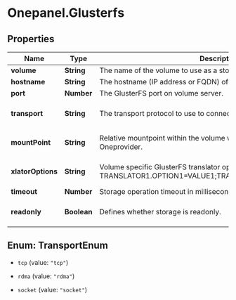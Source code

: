 # Onepanel.Glusterfs

## Properties
Name | Type | Description | Notes
------------ | ------------- | ------------- | -------------
**volume** | **String** | The name of the volume to use as a storage backend. | 
**hostname** | **String** | The hostname (IP address or FQDN) of GlusterFS volume server. | 
**port** | **Number** | The GlusterFS port on volume server. | [optional] 
**transport** | **String** | The transport protocol to use to connect to the volume server. | [optional] [default to &#39;tcp&#39;]
**mountPoint** | **String** | Relative mountpoint within the volume which should be used by Oneprovider. | [optional] [default to &#39;&#39;]
**xlatorOptions** | **String** | Volume specific GlusterFS translator options, in the format:   TRANSLATOR1.OPTION1&#x3D;VALUE1;TRANSLATOR2.OPTION2&#x3D;VALUE2;...  | [optional] [default to &#39;&#39;]
**timeout** | **Number** | Storage operation timeout in milliseconds. | [optional] 
**readonly** | **Boolean** | Defines whether storage is readonly. | [optional] [default to false]


<a name="TransportEnum"></a>
## Enum: TransportEnum


* `tcp` (value: `"tcp"`)

* `rdma` (value: `"rdma"`)

* `socket` (value: `"socket"`)




